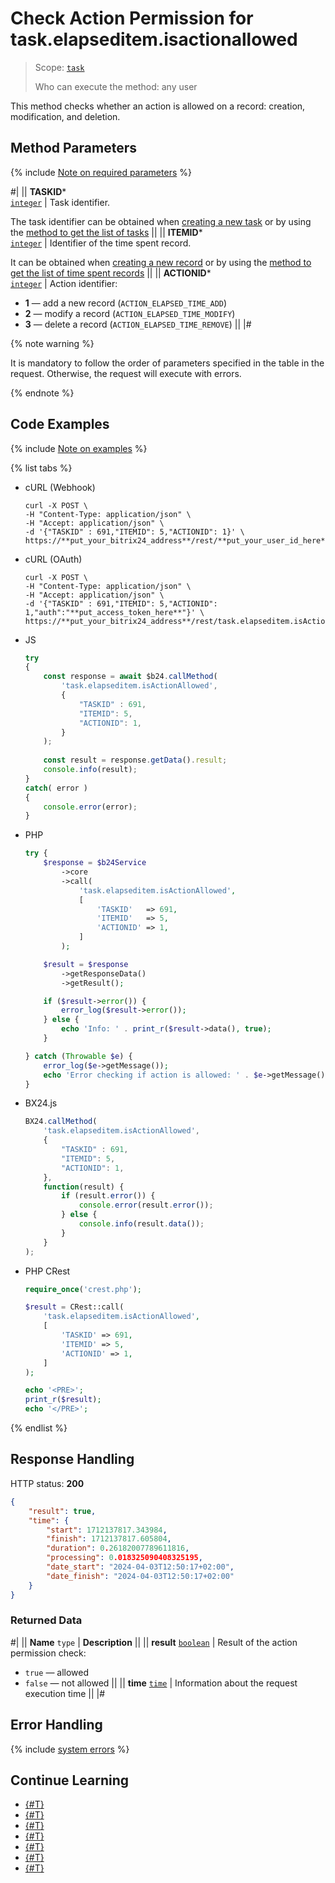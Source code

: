 # Check Action Permission for task.elapseditem.isactionallowed

> Scope: [`task`](../../scopes/permissions.md)
>
> Who can execute the method: any user

This method checks whether an action is allowed on a record: creation, modification, and deletion.

## Method Parameters

{% include [Note on required parameters](../../../_includes/required.md) %}

#|
|| **TASKID***  
[`integer`](../../data-types.md) | Task identifier.

The task identifier can be obtained when [creating a new task](../tasks-task-add.md) or by using the [method to get the list of tasks](../tasks-task-list.md) ||
|| **ITEMID***  
[`integer`](../../data-types.md) | Identifier of the time spent record.

It can be obtained when [creating a new record](./task-elapsed-item-add.md) or by using the [method to get the list of time spent records](./task-elapsed-item-get-list.md) ||
|| **ACTIONID***  
[`integer`](../../data-types.md) | Action identifier:
- **1** — add a new record (`ACTION_ELAPSED_TIME_ADD`)
- **2** — modify a record (`ACTION_ELAPSED_TIME_MODIFY`)
- **3** — delete a record (`ACTION_ELAPSED_TIME_REMOVE`) ||
|#

{% note warning %}

It is mandatory to follow the order of parameters specified in the table in the request. Otherwise, the request will execute with errors.

{% endnote %}

## Code Examples

{% include [Note on examples](../../../_includes/examples.md) %}

{% list tabs %}

- cURL (Webhook)

    ```http
    curl -X POST \
    -H "Content-Type: application/json" \
    -H "Accept: application/json" \
    -d '{"TASKID" : 691,"ITEMID": 5,"ACTIONID": 1}' \
    https://**put_your_bitrix24_address**/rest/**put_your_user_id_here**/**put_your_webhook_here**/task.elapseditem.isActionAllowed
    ```

- cURL (OAuth)

    ```http
    curl -X POST \
    -H "Content-Type: application/json" \
    -H "Accept: application/json" \
    -d '{"TASKID" : 691,"ITEMID": 5,"ACTIONID": 1,"auth":"**put_access_token_here**"}' \
    https://**put_your_bitrix24_address**/rest/task.elapseditem.isActionAllowed
    ```

- JS

    ```js
    try
    {
    	const response = await $b24.callMethod(
    		'task.elapseditem.isActionAllowed',
    		{
    			"TASKID" : 691,
    			"ITEMID": 5,
    			"ACTIONID": 1,
    		}
    	);
    	
    	const result = response.getData().result;
    	console.info(result);
    }
    catch( error )
    {
    	console.error(error);
    }
    ```

- PHP

    ```php
    try {
        $response = $b24Service
            ->core
            ->call(
                'task.elapseditem.isActionAllowed',
                [
                    'TASKID'   => 691,
                    'ITEMID'   => 5,
                    'ACTIONID' => 1,
                ]
            );
    
        $result = $response
            ->getResponseData()
            ->getResult();
    
        if ($result->error()) {
            error_log($result->error());
        } else {
            echo 'Info: ' . print_r($result->data(), true);
        }
    
    } catch (Throwable $e) {
        error_log($e->getMessage());
        echo 'Error checking if action is allowed: ' . $e->getMessage();
    }
    ```

- BX24.js

    ```js
    BX24.callMethod(
        'task.elapseditem.isActionAllowed',
        {
            "TASKID" : 691,
            "ITEMID": 5,
            "ACTIONID": 1,
        },
        function(result) {
            if (result.error()) {
                console.error(result.error());
            } else {
                console.info(result.data());
            }
        }
    );
    ```

- PHP CRest

    ```php
    require_once('crest.php');

    $result = CRest::call(
        'task.elapseditem.isActionAllowed',
        [
            'TASKID' => 691,
            'ITEMID' => 5,
            'ACTIONID' => 1,
        ]
    );

    echo '<PRE>';
    print_r($result);
    echo '</PRE>';
    ```

{% endlist %}

## Response Handling

HTTP status: **200**

```json
{
    "result": true,
    "time": {
        "start": 1712137817.343984,
        "finish": 1712137817.605804,
        "duration": 0.26182007789611816,
        "processing": 0.018325090408325195,
        "date_start": "2024-04-03T12:50:17+02:00",
        "date_finish": "2024-04-03T12:50:17+02:00"
    }
}
```

### Returned Data

#|
|| **Name**
`type` | **Description** ||
|| **result**
[`boolean`](../../data-types.md) | Result of the action permission check:
- `true` — allowed
- `false` — not allowed
 ||
|| **time**
[`time`](../../data-types.md) | Information about the request execution time ||
|#

## Error Handling

{% include [system errors](../../../_includes/system-errors.md) %}

## Continue Learning 

- [{#T}](./index.md)
- [{#T}](./task-elapsed-item-add.md)
- [{#T}](./task-elapsed-item-update.md)
- [{#T}](./task-elapsed-item-get.md)
- [{#T}](./task-elapsed-item-get-list.md)
- [{#T}](./task-elapsed-item-delete.md)
- [{#T}](./task-elapsed-item-get-manifest.md)